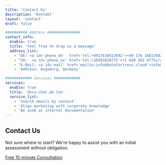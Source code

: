 ```yaml
---
title: 'Contact Us'
description: 'Kontakt'
layout: 'contact'
draft: false

########## Address ###############
contact_info:
  enable: true
  title: 'Feel free to drop us a message'
  address_list:
    - "DE: <a id='phone_de'  href='tel:+4917616813692'>+49 176 16813692</a>"
    - "US:  <a id='phone_us' href='tel:+16503820775'>+1 650 382 0775</a>"
    - "E-Mail: <a id='mail' href='mailto:info@datafortress.cloud'>info@dat<!--...-->afortress.cloud</a>"
    - 'Address: Augsburg, Germany'

############ Services ############
services:
  enable: true
  title: 'docu-chat.de Can'
  service_list:
    - 'Search emails by context'
    - 'Align marketing with corporate knowledge'
    - 'Be used as internal documentation'
---
```


## Contact Us

Not sure where to start? We're happy to assist you with an initial assessment without obligation.

<a id="book_meeting" class="btn btn-primary text-white" href="https://calendly.com/justin-guese/15min" target="_blank">Free 15-minute Consultation</a>
